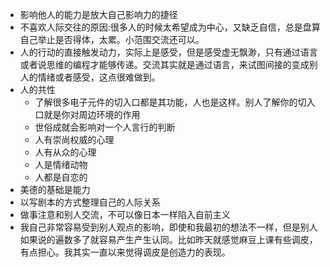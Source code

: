 - 影响他人的能力是放大自己影响力的捷径
- 不喜欢人际交往的原因:很多人的时候太希望成为中心，又缺乏自信，总是盘算自己举止是否得体，太累。小范围交流还可以。
- 人的行动的直接触发动力，实际上是感受，但是感受虚无飘渺，只有通过语言或者说思维的编程才能够传递。交流其实就是通过语言，来试图间接的变成别人的情绪或者感受，这点很难做到。
- 人的共性
    - 了解很多电子元件的切入口都是其功能，人也是这样。别人了解你的切入口就是你对周边环境的作用
    - 世俗成就会影响对一个人言行的判断
    - 人有崇尚权威的心理
    - 人有从众的心理
    - 人是情绪动物
    - 人都是自恋的
- 美德的基础是能力
- 以写剧本的方式整理自己的人际关系
- 做事注意和别人交流，不可以像日本一样陷入自前主义
- 我自己非常容易受到别人观点的影响，即使和我最初的想法不一样，但是别人如果说的遍数多了就容易产生产生认同。比如昨天就感觉麻豆上课有些调皮，有点担心。我其实一直以来觉得调皮是创造力的表现。
